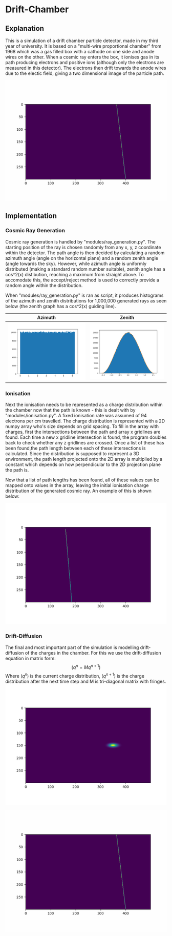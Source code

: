 # Drift-Chamber
## Explanation
This is a simulation of a drift chamber particle detector, made in my third year of university. It is based on a "multi-wire proportional chamber" from 1968 which was a gas filled box with a cathode on one side and anode wires on the other. When a cosmic ray enters the box, it ionises gas in its path producing electrons and positive ions (although only the electrons are measured in this detector). The electrons then drift towards the anode wires due to the electic field, giving a two dimensional image of the particle path.

<img src="/readme_pics/drift_diffusion.gif" />

## Implementation
### Cosmic Ray Generation
Cosmic ray generation is handled by "modules/ray_generation.py". The starting position of the ray is chosen randomly from any x, y, z coordinate within the detector. The path angle is then decided by calculating a random azimuth angle (angle on the horizontal plane) and a random zenith angle (angle towards the sky). However, while azimuth angle is uniformly distributed (making a standard random number suitable), zenith angle has a cos^2(x) distibution, reaching a maximum from straight above. To accomodate this, the accept/reject method is used to correctly provide a random angle within the distribution.

When "modules/ray_generation.py" is ran as script, it produces histograms of the azimuth and zenith distributions for 1,000,000 generated rays as seen below (the zenith graph has a cos^2(x) guiding line).

Azimuth             |  Zenith
:-------------------------:|:-------------------------:
<img src="/readme_pics/Azimuth.png" />  |  <img src="/readme_pics/Zenith.png" />

### Ionisation
Next the ionisation needs to be represented as a charge distribution within the chamber now that the path is known - this is dealt with by "modules/ionisation.py". A fixed ionisation rate was assumed of 94 electrons per cm travelled. The charge distribution is represented with a 2D numpy array who's size depends on grid spacing. To fill in the array with charges, first the intersections between the path and array x gridlines are found. Each time a new x gridline intersection is found, the program doubles back to check whether any z gridlines are crossed. Once a list of these has been found,the path length between each of these intersections is calculated. Since the distribution is supposed to represent a 3D environment, the path length projected onto the 2D array is multiplied by a constant which depends on how perpendicular to the 2D projection plane the path is.

Now that a list of path lengths has been found, all of these values can be mapped onto values in the array, leaving the initial ionisation charge distribution of the generated cosmic ray. An example of this is shown below:

<img src="/readme_pics/Ionised_charges.png" />

### Drift-Diffusion
The final and most important part of the simulation is modelling drift-diffusion of the charges in the chamber. For this we use the drift-diffusion equation in matrix form:
$$ (q^n = {Mq^{n+1}}) $$
Where $(q^n)$ is the current charge distribution, $(q^{n+1})$ is the charge distribution after the next time step and M is tri-diagonal matrix with fringes.
<img src="/readme_pics/Point_charge.png" />

<img src="/readme_pics/drift_diffusion.gif" />
